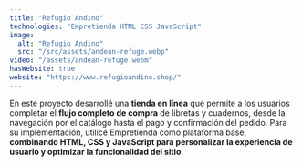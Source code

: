 ```yaml
---
title: "Refugio Andino"
technologies: "Empretienda HTML CSS JavaScript"
image:
  alt: "Refugio Andino"
  src: "/src/assets/andean-refuge.webp"
video: "/assets/andean-refuge.webm"
hasWebsite: true
website: "https://www.refugioandino.shop/"
---
```


En este proyecto desarrollé una **tienda en línea** que permite a los usuarios completar el **flujo completo de compra** de libretas y cuadernos, desde la navegación por el catálogo hasta el pago y confirmación del pedido. Para su implementación, utilicé Empretienda como plataforma base, **combinando HTML, CSS y JavaScript para personalizar la experiencia de usuario y optimizar la funcionalidad del sitio**.

